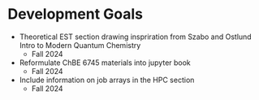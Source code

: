 # Development Goals

- Theoretical EST section drawing inspriration from Szabo and Ostlund Intro to Modern Quantum Chemistry
    - Fall 2024
- Reformulate ChBE 6745 materials into jupyter book
    - Fall 2024
- Include information on job arrays in the HPC section
	- Fall 2024
